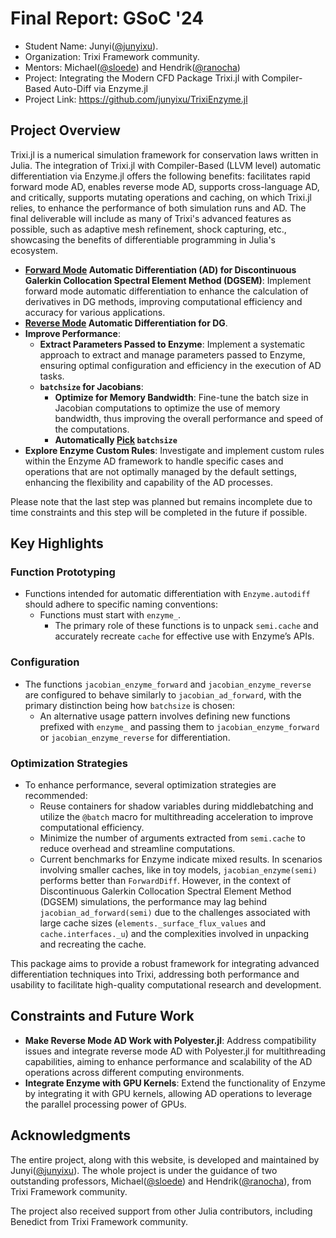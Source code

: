 # Final Report: GSoC '24

- Student Name: Junyi([@junyixu](https://github.com/junyixu)).
- Organization: Trixi Framework community.
- Mentors: Michael([@sloede](https://github.com/sloede)) and Hendrik([@ranocha](https://github.com/ranocha))
- Project: Integrating the Modern CFD Package Trixi.jl with Compiler-Based Auto-Diff via Enzyme.jl
- Project Link: <https://github.com/junyixu/TrixiEnzyme.jl>

## Project Overview
Trixi.jl is a numerical simulation framework for conservation laws written in Julia. The integration of Trixi.jl with Compiler-Based (LLVM level) automatic differentiation via Enzyme.jl offers the following benefits: facilitates rapid forward mode AD, enables reverse mode AD, supports cross-language AD, and critically, supports mutating operations and caching, on which Trixi.jl relies, to enhance the performance of both simulation runs and AD. The final deliverable will include as many of Trixi's advanced features as possible, such as adaptive mesh refinement, shock capturing, etc., showcasing the benefits of differentiable programming in Julia's ecosystem.

- **[Forward Mode](https://junyixu.github.io/TrixiEnzyme.jl/dev/api.html#TrixiEnzyme.jacobian_enzyme_forward) Automatic Differentiation (AD) for Discontinuous Galerkin Collocation Spectral Element Method (DGSEM)**: Implement forward mode automatic differentiation to enhance the calculation of derivatives in DG methods, improving computational efficiency and accuracy for various applications.
- **[Reverse Mode](https://junyixu.github.io/TrixiEnzyme.jl/dev/api.html#TrixiEnzyme.jacobian_enzyme_reverse-Tuple{Any}) Automatic Differentiation for DG**.
- **Improve Performance**:
    - **Extract Parameters Passed to Enzyme**: Implement a systematic approach to extract and manage parameters passed to Enzyme, ensuring optimal configuration and efficiency in the execution of AD tasks.
    - **`batchsize` for Jacobians**:
        - **Optimize for Memory Bandwidth**: Fine-tune the batch size in Jacobian computations to optimize the use of memory bandwidth, thus improving the overall performance and speed of the computations.
        - **Automatically [Pick](https://junyixu.github.io/TrixiEnzyme.jl/dev/api.html#TrixiEnzyme.pick_batchsize) `batchsize`**
- **Explore Enzyme Custom Rules**: Investigate and implement custom rules within the Enzyme AD framework to handle specific cases and operations that are not optimally managed by the default settings, enhancing the flexibility and capability of the AD processes.

Please note that the last step was planned but remains incomplete due to time constraints and this step will be completed in the future if possible.

## Key Highlights

### Function Prototyping

- Functions intended for automatic differentiation with `Enzyme.autodiff` should adhere to specific naming conventions:
    - Functions must start with `enzyme_`.
		- The primary role of these functions is to unpack `semi.cache` and accurately recreate `cache` for effective use with Enzyme’s APIs.

### Configuration

- The functions `jacobian_enzyme_forward` and `jacobian_enzyme_reverse` are configured to behave similarly to `jacobian_ad_forward`, with the primary distinction being how `batchsize` is chosen:
    - An alternative usage pattern involves defining new functions prefixed with `enzyme_` and passing them to `jacobian_enzyme_forward` or `jacobian_enzyme_reverse` for differentiation.

### Optimization Strategies

- To enhance performance, several optimization strategies are recommended:
    - Reuse containers for shadow variables during middlebatching and utilize the `@batch` macro for multithreading acceleration to improve computational efficiency.
    - Minimize the number of arguments extracted from `semi.cache` to reduce overhead and streamline computations.
    - Current benchmarks for Enzyme indicate mixed results. In scenarios involving smaller caches, like in toy models, `jacobian_enzyme(semi)` performs better than `ForwardDiff`. However, in the context of Discontinuous Galerkin Collocation Spectral Element Method (DGSEM) simulations, the performance may lag behind `jacobian_ad_forward(semi)` due to the challenges associated with large cache sizes (`elements._surface_flux_values` and `cache.interfaces._u`) and the complexities involved in unpacking and recreating the cache.

This package aims to provide a robust framework for integrating advanced differentiation techniques into Trixi, addressing both performance and usability to facilitate high-quality computational research and development.


## Constraints and Future Work
- **Make Reverse Mode AD Work with Polyester.jl**: Address compatibility issues and integrate reverse mode AD with Polyester.jl for multithreading capabilities, aiming to enhance performance and scalability of the AD operations across different computing environments.
- **Integrate Enzyme with GPU Kernels**: Extend the functionality of Enzyme by integrating it with GPU kernels, allowing AD operations to leverage the parallel processing power of GPUs.

## Acknowledgments

The entire project, along with this website, is developed and maintained by Junyi([@junyixu](https://github.com/junyixu)).
The whole project is under the guidance of two outstanding professors, Michael([@sloede](https://github.com/sloede)) and Hendrik([@ranocha](https://github.com/ranocha)), from Trixi Framework community.

The project also received support from other Julia contributors, including Benedict from Trixi Framework community.
